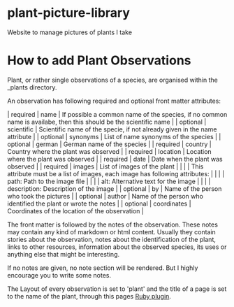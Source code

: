 # plant-picture-library
Website to manage pictures of plants I take


# How to add Plant Observations
Plant, or rather single observations of a species, are organised within the _plants directory.

An observation has following required and optional front matter attributes:

| required | name | If possible a common name of the species, if no common name is availabe, then this should be the scientific name |
| optional | scientific | Scientific name of the specie, if not already given in the name attribute |
| optional | synonyms | List of name synonyms of the species |
| optional | german | German name of the species |
| required | country | Country where the plant was observed |
| required | location | Location where the plant was observed |
| required | date | Date when the plant was observed |
| required | images | List of images of the plant |
| | | This attribute must be a list of images, each image has following attributes: |
| | | path: Path to the image file |
| | | alt: Alternative text for the image |
| | | description: Description of the image |
| optional | by | Name of the person who took the pictures |
| optional | author | Name of the person who identified the plant or wrote the notes |
| optional | coordinates | Coordinates of the location of the observation |

The front matter is followed by the notes of the observation. These notes may contain any kind of markdown or html content. Usually they contain stories about the observation, notes about the identification of the plant, links to other resources, information about the observed species, its uses or anything else that might be interesting.

If no notes are given, no note section will be rendered. But I highly encourage you to write some notes.

The Layout of every observation is set to 'plant' and the title of a page is set to the name of the plant, through this pages [Ruby plugin](_plugins/plant_library.rb).